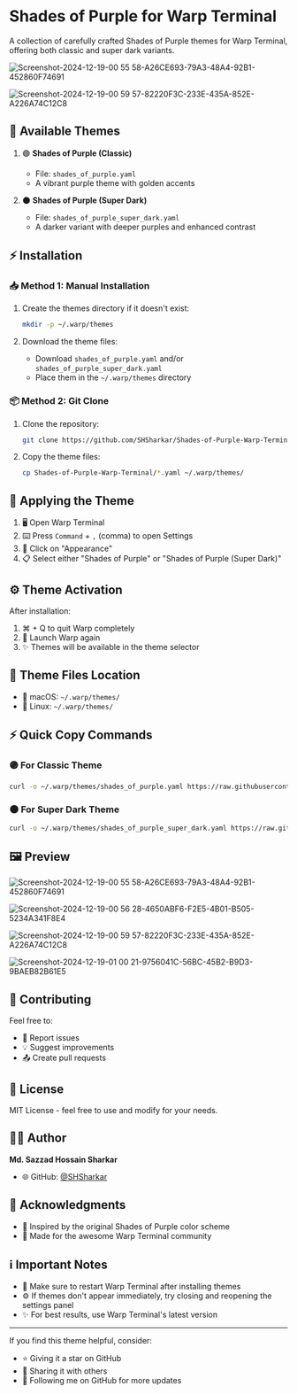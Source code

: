 # Shades of Purple for Warp Terminal

A collection of carefully crafted Shades of Purple themes for Warp Terminal, offering both classic and super dark variants.

![Screenshot-2024-12-19-00 55 58-A26CE693-79A3-48A4-92B1-452860F74691](https://github.com/user-attachments/assets/46e92fdd-435c-43a4-aa85-c2a2e97d61b9)

![Screenshot-2024-12-19-00 59 57-82220F3C-233E-435A-852E-A226A74C12C8](https://github.com/user-attachments/assets/5ccac0bb-bac1-490f-9cbd-ddeba7d81b70)

## 🎨 Available Themes

1. 🟣 **Shades of Purple (Classic)**

    - File: `shades_of_purple.yaml`
    - A vibrant purple theme with golden accents

2. 🌑 **Shades of Purple (Super Dark)**
    - File: `shades_of_purple_super_dark.yaml`
    - A darker variant with deeper purples and enhanced contrast

## ⚡ Installation

### 📥 Method 1: Manual Installation

1. Create the themes directory if it doesn't exist:

    ```bash
    mkdir -p ~/.warp/themes
    ```

2. Download the theme files:
    - Download `shades_of_purple.yaml` and/or `shades_of_purple_super_dark.yaml`
    - Place them in the `~/.warp/themes` directory

### 📦 Method 2: Git Clone

1. Clone the repository:

    ```bash
    git clone https://github.com/SHSharkar/Shades-of-Purple-Warp-Terminal.git
    ```

2. Copy the theme files:

    ```bash
    cp Shades-of-Purple-Warp-Terminal/*.yaml ~/.warp/themes/
    ```

## 🎯 Applying the Theme

1. 🖥️ Open Warp Terminal
2. ⌨️ Press `Command` + `,` (comma) to open Settings
3. 🎨 Click on "Appearance"
4. 📋 Select either "Shades of Purple" or "Shades of Purple (Super Dark)"

## ⚙️ Theme Activation

After installation:

1. ⌘ + Q to quit Warp completely
2. 🚀 Launch Warp again
3. ✨ Themes will be available in the theme selector

## 📂 Theme Files Location

-   🍎 macOS: `~/.warp/themes/`
-   🐧 Linux: `~/.warp/themes/`

## ⚡ Quick Copy Commands

### 🟣 For Classic Theme

```bash
curl -o ~/.warp/themes/shades_of_purple.yaml https://raw.githubusercontent.com/SHSharkar/Shades-of-Purple-Warp-Terminal/main/shades_of_purple.yaml
```

### 🌑 For Super Dark Theme

```bash
curl -o ~/.warp/themes/shades_of_purple_super_dark.yaml https://raw.githubusercontent.com/SHSharkar/Shades-of-Purple-Warp-Terminal/main/shades_of_purple_super_dark.yaml
```

## 🖼️ Preview

![Screenshot-2024-12-19-00 55 58-A26CE693-79A3-48A4-92B1-452860F74691](https://github.com/user-attachments/assets/46e92fdd-435c-43a4-aa85-c2a2e97d61b9)

![Screenshot-2024-12-19-00 56 28-4650ABF6-F2E5-4B01-B505-5234A341F8E4](https://github.com/user-attachments/assets/bef33022-a32f-4034-a067-5591a94743d3)

![Screenshot-2024-12-19-00 59 57-82220F3C-233E-435A-852E-A226A74C12C8](https://github.com/user-attachments/assets/5ccac0bb-bac1-490f-9cbd-ddeba7d81b70)

![Screenshot-2024-12-19-01 00 21-9756041C-56BC-45B2-B9D3-9BAEB82B61E5](https://github.com/user-attachments/assets/0028ee36-133c-46c6-822b-58950a5d5cd6)

## 🤝 Contributing

Feel free to:

-   🐛 Report issues
-   💡 Suggest improvements
-   📤 Create pull requests

## 📜 License

MIT License - feel free to use and modify for your needs.

## 👨‍💻 Author

**Md. Sazzad Hossain Sharkar**

-   🌐 GitHub: [@SHSharkar](https://github.com/SHSharkar)

## 💫 Acknowledgments

-   💜 Inspired by the original Shades of Purple color scheme
-   🚀 Made for the awesome Warp Terminal community

## ℹ️ Important Notes

-   🚀 Make sure to restart Warp Terminal after installing themes
-   ⚙️ If themes don't appear immediately, try closing and reopening the settings panel
-   ✨ For best results, use Warp Terminal's latest version

---

If you find this theme helpful, consider:

-   ⭐ Giving it a star on GitHub
-   📢 Sharing it with others
-   👥 Following me on GitHub for more updates
